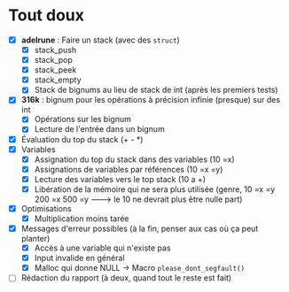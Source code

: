 # Tout doux

- [X] **adelrune** : Faire un stack (avec des `struct`)
   - [X] stack_push
   - [X] stack_pop
   - [X] stack_peek
   - [X] stack_empty
   - [X] Stack de bignums au lieu de stack de int (après les premiers tests)
- [X] **316k** : bignum pour les opérations à précision infinie (presque) sur des int
   - [X] Opérations sur les bignum
   - [X] Lecture de l'entrée dans un bignum
- [X] Évaluation du top du stack (+ - *)
- [X] Variables
   - [X] Assignation du top du stack dans des variables (10 =x)
   - [X] Assignations de variables par références (10 =x =y)
   - [X] Lecture des variables vers le top stack (10 a +)
   - [X] Libération de la mémoire qui ne sera plus utilisée (genre, 10 =x =y 200 =x 500 =y ---> le 10 ne devrait plus être nulle part)
- [X] Optimisations
   - [X] Multiplication moins tarée
- [X] Messages d'erreur possibles (à la fin, penser aux cas où ça peut planter)
   -  [X] Accès à une variable qui n'existe pas
   -  [X] Input invalide en général
   -  [X] Malloc qui donne NULL -> Macro `please_dont_segfault()`
- [ ] Rédaction du rapport (à deux, quand tout le reste est fait)

